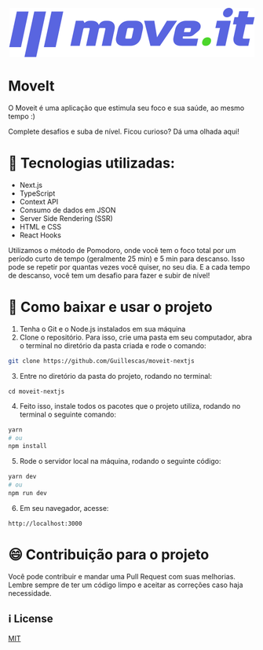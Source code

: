 <center>

  ![](./public/logo-full.svg)

</center>

# MoveIt
O Moveit é uma aplicação que estimula seu foco e sua saúde, ao mesmo tempo :)

Complete desafios e suba de nível. Ficou curioso? Dá uma olhada aqui!


# 🚀 Tecnologias utilizadas:
- Next.js
- TypeScript
- Context API
- Consumo de dados em JSON
- Server Side Rendering (SSR)
- HTML e CSS
- React Hooks

Utilizamos o método de Pomodoro, onde você tem o foco total por um período curto de tempo (geralmente 25 min) e 5 min para descanso. Isso pode se repetir por quantas vezes você quiser, no seu dia. E a cada tempo de descanso, você tem um desafio para fazer e subir de nível!


# 🤔 Como baixar e usar o projeto

1. Tenha o Git e o Node.js instalados em sua máquina
2. Clone o repositório. Para isso, crie uma pasta em seu computador, abra o terminal no diretório da pasta criada e rode o comando:

```bash
git clone https://github.com/Guillescas/moveit-nextjs
```

3. Entre no diretório da pasta do projeto, rodando no terminal:
```
cd moveit-nextjs
```

4. Feito isso, instale todos os pacotes que o projeto utiliza, rodando no terminal o seguinte comando:
```bash
yarn
# ou
npm install
```

5. Rode o servidor local na máquina, rodando o seguinte código:
```bash
yarn dev
# ou
npm run dev
```

6. Em seu navegador, acesse:
```
http://localhost:3000
```


# 😄 Contribuição para o projeto

Você pode contribuir e mandar uma Pull Request com suas melhorias. Lembre sempre de ter um código limpo e aceitar as correções caso haja necessidade.


## ℹ️ License
[MIT](https://choosealicense.com/licenses/mit/)

